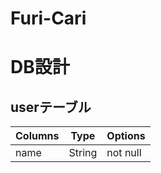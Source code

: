 # Furi-Cari

# DB設計
## userテーブル
|Columns|Type|Options|
|-------|----|-------|
|name   |String|not null|
